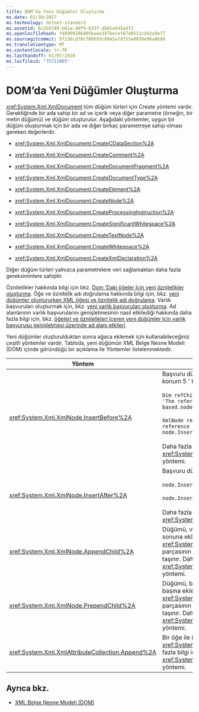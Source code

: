 ```yaml
---
title: DOM’da Yeni Düğümler Oluşturma
ms.date: 03/30/2017
ms.technology: dotnet-standard
ms.assetid: 6c2b9789-b61a-49f9-b33f-db01a945edf2
ms.openlocfilehash: f48990286405baee347becef87d0511cd42e9e77
ms.sourcegitcommit: 5f236cd78cf09593c8945a7d753e0850e96a0b80
ms.translationtype: MT
ms.contentlocale: tr-TR
ms.lasthandoff: 01/07/2020
ms.locfileid: "75711005"
---
```

# <a name="create-new-nodes-in-the-dom"></a>DOM’da Yeni Düğümler Oluşturma
<xref:System.Xml.XmlDocument> tüm düğüm türleri için Create yöntemi vardır. Gerektiğinde bir ada sahip bir ad ve içerik veya diğer parametre (örneğin, bir metin düğümü) ve düğüm oluşturulur. Aşağıdaki yöntemler, uygun bir düğüm oluşturmak için bir ada ve diğer birkaç parametreye sahip olması gereken değerlerdir.  
  
- <xref:System.Xml.XmlDocument.CreateCDataSection%2A>  
  
- <xref:System.Xml.XmlDocument.CreateComment%2A>  
  
- <xref:System.Xml.XmlDocument.CreateDocumentFragment%2A>  
  
- <xref:System.Xml.XmlDocument.CreateDocumentType%2A>  
  
- <xref:System.Xml.XmlDocument.CreateElement%2A>  
  
- <xref:System.Xml.XmlDocument.CreateNode%2A>  
  
- <xref:System.Xml.XmlDocument.CreateProcessingInstruction%2A>  
  
- <xref:System.Xml.XmlDocument.CreateSignificantWhitespace%2A>  
  
- <xref:System.Xml.XmlDocument.CreateTextNode%2A>  
  
- <xref:System.Xml.XmlDocument.CreateWhitespace%2A>  
  
- <xref:System.Xml.XmlDocument.CreateXmlDeclaration%2A>  
  
 Diğer düğüm türleri yalnızca parametrelere veri sağlamaktan daha fazla gereksinimlere sahiptir.  
  
 Öznitelikler hakkında bilgi için bkz. [Dom 'Daki öğeler Için yeni öznitelikler oluşturma](../../../../docs/standard/data/xml/creating-new-attributes-for-elements-in-the-dom.md). Öğe ve öznitelik adı doğrulama hakkında bilgi için, bkz. [yeni düğümler oluştururken XML öğesi ve öznitelik adı doğrulama](../../../../docs/standard/data/xml/xml-element-and-attribute-name-verification-when-creating-new-nodes.md). Varlık başvuruları oluşturmak için, bkz. [yeni varlık başvuruları oluşturma](../../../../docs/standard/data/xml/creating-new-entity-references.md). Ad alanlarının varlık başvurularını genişletmesinin nasıl etkilediği hakkında daha fazla bilgi için, bkz. [öğeleri ve öznitelikleri Içeren yeni düğümler Için varlık başvurusu genişletmesi üzerinde ad alanı etkileri](../../../../docs/standard/data/xml/namespace-affect-on-entity-ref-expansion-for-new-nodes.md).  
  
 Yeni düğümler oluşturulduktan sonra ağaca eklemek için kullanabileceğiniz çeşitli yöntemler vardır. Tabloda, yeni düğümün XML Belge Nesne Modeli (DOM) içinde göründüğü bir açıklama ile Yöntemler listelenmektedir.  
  
|Yöntem|Düğüm yerleşimi|  
|------------|--------------------|  
|<xref:System.Xml.XmlNode.InsertBefore%2A>|Başvuru düğümünden önce eklenirler. Örneğin, konum 5 ' te yeni düğümü eklemek için:<br /><br /> `Dim refChild As XmlNode = node.ChildNodes(4) 'The reference is zero-based.node.InsertBefore(newChild, refChild);`<br /><br /> `XmlNode refChild = node.ChildNodes[4]; //The reference is zero-based. node.InsertBefore(newChild, refChild);`<br /><br /> Daha fazla bilgi için bkz. <xref:System.Xml.XmlNode.InsertBefore%2A> yöntemi.|  
|<xref:System.Xml.XmlNode.InsertAfter%2A>|Başvuru düğümünden sonra eklenirler. Örneğin:<br /><br /> `node.InsertAfter(newChild, refChild)`<br /><br /> `node.InsertAfter(newChild, refChild);`<br /><br /> Daha fazla bilgi için bkz. <xref:System.Xml.XmlNode.InsertAfter%2A> yöntemi.|  
|<xref:System.Xml.XmlNode.AppendChild%2A>|Düğümü, verilen düğüm için alt düğümler listesinin sonuna ekler. Eklenmekte olan düğüm bir <xref:System.Xml.XmlDocumentFragment>, belge parçasının tüm içeriği bu düğümün alt listesine taşınır. Daha fazla bilgi için bkz. <xref:System.Xml.XmlNode.AppendChild%2A> yöntemi.|  
|<xref:System.Xml.XmlNode.PrependChild%2A>|Düğümü, belirtilen düğümün alt düğümleri listesinin başına ekler. Eklenmekte olan düğüm bir <xref:System.Xml.XmlDocumentFragment>, belge parçasının tüm içeriği bu düğümün alt listesine taşınır. Daha fazla bilgi için bkz. <xref:System.Xml.XmlNode.PrependChild%2A> yöntemi.|  
|<xref:System.Xml.XmlAttributeCollection.Append%2A>|Bir öğe ile ilişkili öznitelik koleksiyonunun sonuna bir <xref:System.Xml.XmlAttribute> düğümü ekler. Daha fazla bilgi için bkz. <xref:System.Xml.XmlAttributeCollection.Append%2A> yöntemi.|  
  
## <a name="see-also"></a>Ayrıca bkz.

- [XML Belge Nesne Modeli (DOM)](../../../../docs/standard/data/xml/xml-document-object-model-dom.md)
